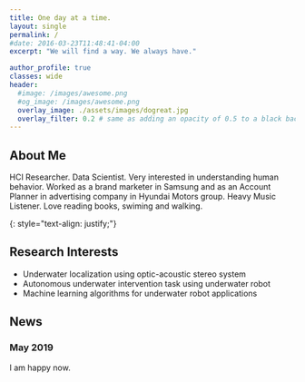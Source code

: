 ```yaml
---
title: One day at a time.
layout: single
permalink: /
#date: 2016-03-23T11:48:41-04:00
excerpt: "We will find a way. We always have."  

author_profile: true
classes: wide
header:
  #image: /images/awesome.png
  #og_image: /images/awesome.png
  overlay_image: ./assets/images/dogreat.jpg
  overlay_filter: 0.2 # same as adding an opacity of 0.5 to a black background
---
```

## About Me
HCI Researcher. Data Scientist. Very interested in understanding human behavior.
Worked as a brand marketer in Samsung and as an Account Planner in advertising company in Hyundai Motors group. 
Heavy Music Listener. Love reading books, swiming and walking.  

{: style="text-align: justify;"}

## Research Interests
* Underwater localization using optic-acoustic stereo system
* Autonomous underwater intervention task using underwater robot
* Machine learning algorithms for underwater robot applications


## News  
### May 2019  
I am happy now.
